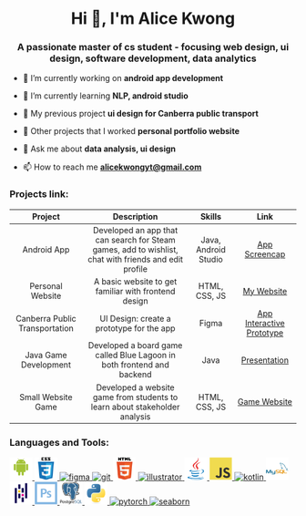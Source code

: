 <h1 align="center">Hi 👋, I'm Alice Kwong</h1>
<h3 align="center">A passionate master of cs student - focusing web design, ui design, software development, data analytics</h3>

- 🔭 I’m currently working on **android app development**

- 🌱 I’m currently learning **NLP, android studio**

- 👯 My previous project **ui design for Canberra public transport**

- 🤝 Other projects that I worked **personal portfolio website**

- 💬 Ask me about **data analysis, ui design**

- 📫 How to reach me **alicekwongyt@gmail.com**

<h3 align="left">Projects link:</h3>

|             Project            |                               Description                              |     Skills    |     Link      |
|:------------------------------:|:----------------------------------------------------------------------:|:-------------:|:-------------:|
|        Android App        |          Developed an app that can search for Steam games, add to wishlist, chat with friends and edit profile | Java, Android Studio |  [App Screencap](https://github.com/alicekyting/mainpage/tree/main/Android%20App%20Screencap)  |
|        Personal Website        |          A basic website to get familiar with frontend design          | HTML, CSS, JS |  [My Website](https://htmlpreview.github.io/?https://github.com/alicekyting/alicekyting.github.io/blob/main/Assignment%201/index.html)  |
| Canberra Public Transportation |                UI Design: create a prototype for the app               |     Figma     |   [App Interactive Prototype](https://www.figma.com/proto/JBLCtnOYuWMbPyxmCj8HOY/Transport-App-Interface?type=design&node-id=1-2&t=LsSpuR69r6GKOm88-1&scaling=scale-down&page-id=0%3A1&starting-point-node-id=1%3A2&show-proto-sidebar=1&mode=design)   |
|      Java Game Development     | Developed a board game called Blue Lagoon in both frontend and backend |      Java     |   [Presentation](https://anu365-my.sharepoint.com/:v:/g/personal/u7630748_anu_edu_au/Ecl38cIDTrRJrjlsQHnrNN4BCzg9zNZZhhm2I0j62JbAQA?e=1wYbHo)   |
|      Small Website Game     | Developed a website game from students to learn about stakeholder analysis | HTML, CSS, JS  |   [Game Website](https://htmlpreview.github.io/?https://github.com/alicekyting/littlewebgame/blob/main/working/comp6250.html)   |

<p align="left">
</p>

<h3 align="left">Languages and Tools:</h3>
<p align="left"> <a href="https://developer.android.com" target="_blank" rel="noreferrer"> <img src="https://raw.githubusercontent.com/devicons/devicon/master/icons/android/android-original-wordmark.svg" alt="android" width="40" height="40"/> </a> <a href="https://www.w3schools.com/css/" target="_blank" rel="noreferrer"> <img src="https://raw.githubusercontent.com/devicons/devicon/master/icons/css3/css3-original-wordmark.svg" alt="css3" width="40" height="40"/> </a> <a href="https://www.figma.com/" target="_blank" rel="noreferrer"> <img src="https://www.vectorlogo.zone/logos/figma/figma-icon.svg" alt="figma" width="40" height="40"/> </a> <a href="https://git-scm.com/" target="_blank" rel="noreferrer"> <img src="https://www.vectorlogo.zone/logos/git-scm/git-scm-icon.svg" alt="git" width="40" height="40"/> </a> <a href="https://www.w3.org/html/" target="_blank" rel="noreferrer"> <img src="https://raw.githubusercontent.com/devicons/devicon/master/icons/html5/html5-original-wordmark.svg" alt="html5" width="40" height="40"/> </a> <a href="https://www.adobe.com/in/products/illustrator.html" target="_blank" rel="noreferrer"> <img src="https://www.vectorlogo.zone/logos/adobe_illustrator/adobe_illustrator-icon.svg" alt="illustrator" width="40" height="40"/> </a> <a href="https://www.java.com" target="_blank" rel="noreferrer"> <img src="https://raw.githubusercontent.com/devicons/devicon/master/icons/java/java-original.svg" alt="java" width="40" height="40"/> </a> <a href="https://developer.mozilla.org/en-US/docs/Web/JavaScript" target="_blank" rel="noreferrer"> <img src="https://raw.githubusercontent.com/devicons/devicon/master/icons/javascript/javascript-original.svg" alt="javascript" width="40" height="40"/> </a> <a href="https://kotlinlang.org" target="_blank" rel="noreferrer"> <img src="https://www.vectorlogo.zone/logos/kotlinlang/kotlinlang-icon.svg" alt="kotlin" width="40" height="40"/> </a> <a href="https://www.mysql.com/" target="_blank" rel="noreferrer"> <img src="https://raw.githubusercontent.com/devicons/devicon/master/icons/mysql/mysql-original-wordmark.svg" alt="mysql" width="40" height="40"/> </a> <a href="https://pandas.pydata.org/" target="_blank" rel="noreferrer"> <img src="https://raw.githubusercontent.com/devicons/devicon/2ae2a900d2f041da66e950e4d48052658d850630/icons/pandas/pandas-original.svg" alt="pandas" width="40" height="40"/> </a> <a href="https://www.photoshop.com/en" target="_blank" rel="noreferrer"> <img src="https://raw.githubusercontent.com/devicons/devicon/master/icons/photoshop/photoshop-line.svg" alt="photoshop" width="40" height="40"/> </a> <a href="https://www.postgresql.org" target="_blank" rel="noreferrer"> <img src="https://raw.githubusercontent.com/devicons/devicon/master/icons/postgresql/postgresql-original-wordmark.svg" alt="postgresql" width="40" height="40"/> </a> <a href="https://www.python.org" target="_blank" rel="noreferrer"> <img src="https://raw.githubusercontent.com/devicons/devicon/master/icons/python/python-original.svg" alt="python" width="40" height="40"/> </a> <a href="https://pytorch.org/" target="_blank" rel="noreferrer"> <img src="https://www.vectorlogo.zone/logos/pytorch/pytorch-icon.svg" alt="pytorch" width="40" height="40"/> </a> <a href="https://seaborn.pydata.org/" target="_blank" rel="noreferrer"> <img src="https://seaborn.pydata.org/_images/logo-mark-lightbg.svg" alt="seaborn" width="40" height="40"/> </a> </p>
